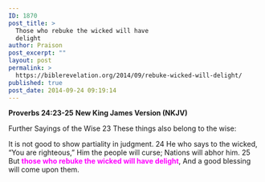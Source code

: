 ```yaml
---
ID: 1870
post_title: >
  Those who rebuke the wicked will have
  delight
author: Praison
post_excerpt: ""
layout: post
permalink: >
  https://biblerevelation.org/2014/09/rebuke-wicked-will-delight/
published: true
post_date: 2014-09-24 09:19:14
---
```

<strong>Proverbs 24:23-25</strong>
<strong> New King James Version (NKJV)</strong>

Further Sayings of the Wise
23 These things also belong to the wise:

It is not good to show partiality in judgment.
24 He who says to the wicked, “You are righteous,”
Him the people will curse;
Nations will abhor him.
25 But <span style="color: #ff00ff;"><strong>those who rebuke the wicked will have delight</strong></span>,
And a good blessing will come upon them.